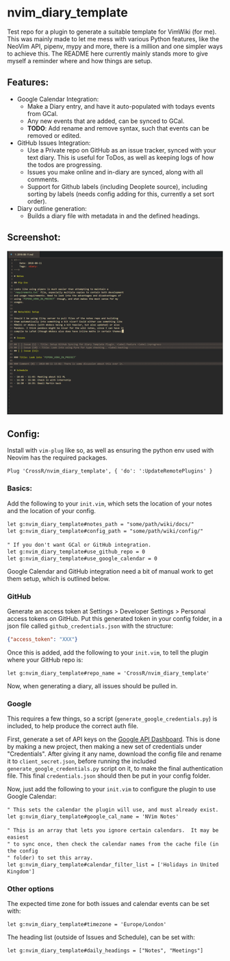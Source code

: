 # nvim_diary_template

Test repo for a plugin to generate a suitable template for VimWiki (for me).
This was mainly made to let me mess with various Python features, like the
NeoVim API, pipenv, mypy and more, there is a million and one simpler ways to
achieve this. The README here currently mainly stands more to give myself a
reminder where and how things are setup.

## Features:
- Google Calendar Integration:
    - Make a Diary entry, and have it auto-populated with todays events
      from GCal.
    - Any new events that are added, can be synced to GCal.
    - **TODO**: Add rename and remove syntax, such that events can be removed
      or edited.
- GitHub Issues Integration:
    - Use a Private repo on GitHub as an issue tracker, synced with your text
      diary. This is useful for ToDos, as well as keeping logs of how the todos
      are progressing.
    - Issues you make online and in-diary are synced, along with all
      comments.
    - Support for Github labels (including Deoplete source), including sorting
      by labels (needs config adding for this, currently a set sort order).
- Diary outline generation:
    - Builds a diary file with metadata in and the defined headings.

## Screenshot:

![The basic setup with GitHub and GCal integration](./docs/screenshot.PNG)

## Config:

Install with `vim-plug` like so, as well as ensuring the python env used with
Neovim has the required packages.

```viml
Plug 'CrossR/nvim_diary_template', { 'do': ':UpdateRemotePlugins' }
```

### Basics:

Add the following to  your `init.vim`, which sets the location of your
notes and the location of your config.

```viml
let g:nvim_diary_template#notes_path = "some/path/wiki/docs/"
let g:nvim_diary_template#config_path = "some/path/wiki/config/"

" If you don't want GCal or GitHub integration.
let g:nvim_diary_template#use_github_repo = 0
let g:nvim_diary_template#use_google_calendar = 0
```

Google Calendar and GitHub integration need a bit of manual work to get them
setup, which is outlined below.

### GitHub

Generate an access token at Settings > Developer Settings > Personal access
tokens on GitHub. Put this generated token in your config folder, in a json file
called `github_credentials.json` with the structure:

```json
{"access_token": "XXX"}
```

Once this is added, add the following to your `init.vim`, to tell the plugin
where your GitHub repo is:

```viml
let g:nvim_diary_template#repo_name = 'CrossR/nvim_diary_template'
```

Now, when generating a diary, all issues should be pulled in.

### Google

This requires a few things, so a script (`generate_google_credentials.py`)
is included, to help produce the correct auth file.

First, generate a set of API keys on the [Google API
Dashboard](https://console.developers.google.com).
This is done by making a new project, then making a new set of credentials under
"Credentials". After giving it any name, download the config file and rename it
to `client_secret.json`, before running the included
`generate_google_credentials.py` script on it, to make the final authentication
file. This final `credentials.json` should then be put in your config folder.

Now, just add the following to your `init.vim` to configure the plugin to use
Google Calendar:

```viml
" This sets the calendar the plugin will use, and must already exist.
let g:nvim_diary_template#google_cal_name = 'NVim Notes'

" This is an array that lets you ignore certain calendars.  It may be easiest
" to sync once, then check the calendar names from the cache file (in the config
" folder) to set this array.
let g:nvim_diary_template#calendar_filter_list = ['Holidays in United Kingdom']
```

### Other options

The expected time zone for both issues and calendar events can be set with:

```viml
let g:nvim_diary_template#timezone = 'Europe/London'
```

The heading list (outside of Issues and Schedule), can be set with:

```viml
let g:nvim_diary_template#daily_headings = ["Notes", "Meetings"]
```
